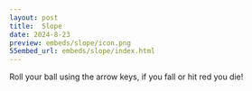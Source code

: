 ```yaml
---
layout: post
title:  Slope
date: 2024-8-23
preview: embeds/slope/icon.png
55embed_url: embeds/slope/index.html
---
```

Roll your ball using the arrow keys, if you fall or hit red you die!